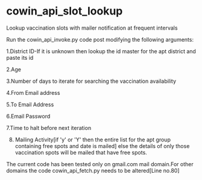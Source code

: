 # cowin_api_slot_lookup
Lookup vaccination slots with mailer notification at frequent intervals

Run the cowin_api_invoke.py code post modifying the following arguments:

 1.District ID-If it is unknown then lookup the id master for the apt district and paste its id 
 
 2.Age
 
 3.Number of days to iterate for searching the vaccination availability
 
 4.From Email address
 
 5.To Email Address
 
 6.Email Password
 
 7.Time to halt before next iteration
 
 8. Mailing Activity[if 'y' or 'Y' then the entire list for the apt group containing free spots and date is mailed] else the details of  only those vaccination spots will be mailed that have free spots.
 
The current code has been tested only on gmail.com mail domain.For other domains the code cowin_api_fetch.py needs to be altered[Line no.80]
